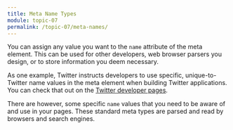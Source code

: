 ```yaml
---
title: Meta Name Types
module: topic-07
permalink: /topic-07/meta-names/
---
```



<div class="divider-heading"></div>

You can assign any value you want to the `name` attribute of the meta element. This can be used for other developers, web browser parsers you design, or to store information you deem necessary.

As one example, Twitter instructs developers to use specific, unique-to-Twitter name values in the meta element when building Twitter applications. You can check that out on the [Twitter developer pages](https://dev.twitter.com/cards/getting-started).

There are however, some specific `name` values that you need to be aware of and use in your pages. These standard meta types are parsed and read by browsers and search engines.
